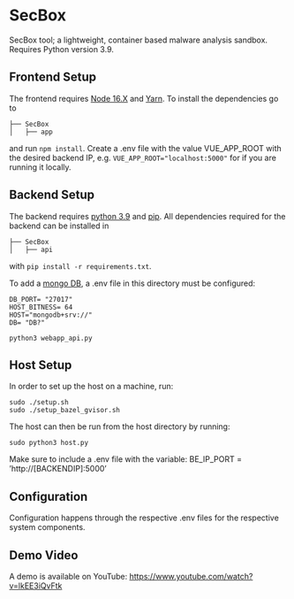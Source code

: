 # SecBox
SecBox tool; a lightweight, container based malware analysis sandbox.
Requires Python version 3.9.

## Frontend Setup
The frontend requires [Node 16.X](https://www.stewright.me/2022/01/tutorial-install-nodejs-16-on-ubuntu-20-04/) and
 [Yarn](https://classic.yarnpkg.com/lang/en/docs/install/#debian-stable). To install the dependencies go to 
```
├── SecBox
│   ├── app
```           
and run `npm install`. Create a .env file with the value VUE_APP_ROOT with the desired backend IP, e.g. `VUE_APP_ROOT="localhost:5000"` for if you are running it locally.

## Backend Setup
The backend requires [python 3.9](https://www.python.org/downloads/release/python-390/) and [pip](https://pip.pypa.io/en/stable/installation/).
All dependencies required for the backend can be installed in
```
├── SecBox
│   ├── api
``` 
with `pip install -r requirements.txt`.

To add a [mongo DB](https://www.mongodb.com/), a .env file in this directory must be configured:
```
DB_PORT= "27017"
HOST_BITNESS= 64
HOST="mongodb+srv://"
DB= "DB?"
```




```
python3 webapp_api.py
```

## Host Setup
In order to set up the host on a machine, run:

```
sudo ./setup.sh
sudo ./setup_bazel_gvisor.sh
```

The host can then be run from the host directory by running:

```
sudo python3 host.py
```
Make sure to include a .env file with the variable:
BE_IP_PORT = ’http://[BACKENDIP]:5000’

## Configuration
Configuration happens through the respective .env files for the respective system components.


## Demo Video
A demo is available on YouTube:
https://www.youtube.com/watch?v=lkEE3iQvFtk
